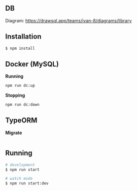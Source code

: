 ## DB

Diagram:
https://drawsql.app/teams/ivan-8/diagrams/library

## Installation

```bash
$ npm install
```
## Docker (MySQL)

**Running**
```bash
npm run dc:up
```

**Stopping**
```bash
npm run dc:down
```
## TypeORM

**Migrate**
```bash

```

## Running

```bash
# development
$ npm run start

# watch mode
$ npm run start:dev
```